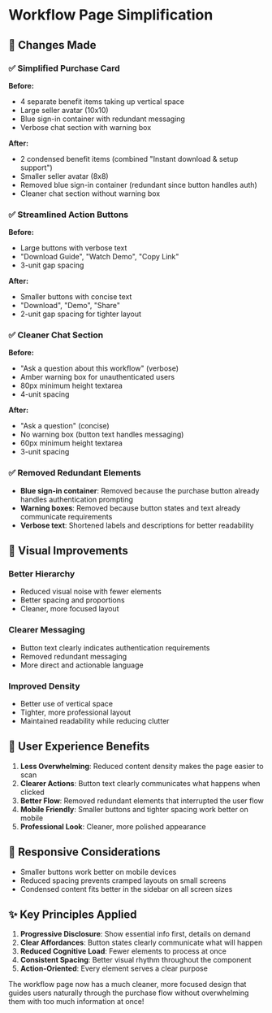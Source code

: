 # Workflow Page Simplification

## 🎯 **Changes Made**

### ✅ **Simplified Purchase Card**

**Before:**

- 4 separate benefit items taking up vertical space
- Large seller avatar (10x10)
- Blue sign-in container with redundant messaging
- Verbose chat section with warning box

**After:**

- 2 condensed benefit items (combined "Instant download & setup support")
- Smaller seller avatar (8x8)
- Removed blue sign-in container (redundant since button handles auth)
- Cleaner chat section without warning box

### ✅ **Streamlined Action Buttons**

**Before:**

- Large buttons with verbose text
- "Download Guide", "Watch Demo", "Copy Link"
- 3-unit gap spacing

**After:**

- Smaller buttons with concise text
- "Download", "Demo", "Share"
- 2-unit gap spacing for tighter layout

### ✅ **Cleaner Chat Section**

**Before:**

- "Ask a question about this workflow" (verbose)
- Amber warning box for unauthenticated users
- 80px minimum height textarea
- 4-unit spacing

**After:**

- "Ask a question" (concise)
- No warning box (button text handles messaging)
- 60px minimum height textarea
- 3-unit spacing

### ✅ **Removed Redundant Elements**

- **Blue sign-in container**: Removed because the purchase button already handles authentication prompting
- **Warning boxes**: Removed because button states and text already communicate requirements
- **Verbose text**: Shortened labels and descriptions for better readability

## 🎨 **Visual Improvements**

### **Better Hierarchy**

- Reduced visual noise with fewer elements
- Better spacing and proportions
- Cleaner, more focused layout

### **Clearer Messaging**

- Button text clearly indicates authentication requirements
- Removed redundant messaging
- More direct and actionable language

### **Improved Density**

- Better use of vertical space
- Tighter, more professional layout
- Maintained readability while reducing clutter

## 🚀 **User Experience Benefits**

1. **Less Overwhelming**: Reduced content density makes the page easier to scan
2. **Clearer Actions**: Button text clearly communicates what happens when clicked
3. **Better Flow**: Removed redundant elements that interrupted the user flow
4. **Mobile Friendly**: Smaller buttons and tighter spacing work better on mobile
5. **Professional Look**: Cleaner, more polished appearance

## 📱 **Responsive Considerations**

- Smaller buttons work better on mobile devices
- Reduced spacing prevents cramped layouts on small screens
- Condensed content fits better in the sidebar on all screen sizes

## ✨ **Key Principles Applied**

1. **Progressive Disclosure**: Show essential info first, details on demand
2. **Clear Affordances**: Button states clearly communicate what will happen
3. **Reduced Cognitive Load**: Fewer elements to process at once
4. **Consistent Spacing**: Better visual rhythm throughout the component
5. **Action-Oriented**: Every element serves a clear purpose

The workflow page now has a much cleaner, more focused design that guides users naturally through the purchase flow without overwhelming them with too much information at once!
